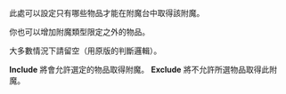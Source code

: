 此處可以設定只有哪些物品才能在附魔台中取得該附魔。

你也可以增加附魔類型限定之外的物品。

大多數情況下請留空（用原版的判斷邏輯）。

**Include** 將會允許選定的物品取得附魔。 **Exclude** 將不允許所選物品取得此附魔。
